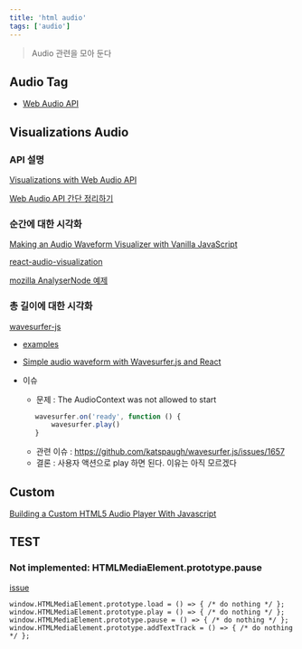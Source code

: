 ```yaml
---
title: 'html audio'
tags: ['audio']
---
```


> Audio 관련을 모아 둔다

## Audio Tag

-   [Web Audio API](https://developer.mozilla.org/en-US/docs/Web/Guide/Audio_and_video_delivery#Web_Audio_API)

## Visualizations Audio

### API 설명

[Visualizations with Web Audio API](https://developer.mozilla.org/en-US/docs/Web/API/Web_Audio_API/Visualizations_with_Web_Audio_API)

[Web Audio API 간단 정리하기](https://medium.com/@pks2974/web-audio-%EA%B0%84%EB%8B%A8-%EC%A0%95%EB%A6%AC%ED%95%98%EA%B8%B0-952a19d6aa45)

### 순간에 대한 시각화

[Making an Audio Waveform Visualizer with Vanilla JavaScript](https://css-tricks.com/making-an-audio-waveform-visualizer-with-vanilla-javascript/)

[react-audio-visualization](https://github.com/elliehoward/react-audio-visualization)

[mozilla AnalyserNode 예제](https://developer.mozilla.org/en-US/docs/Web/API/AnalyserNode/getFloatFrequencyData#Drawing_a_spectrum)

### 총 길이에 대한 시각화

[wavesurfer-js](https://github.com/katspaugh/wavesurfer.js)

-   [examples](https://wavesurfer-js.org/examples/)
-   [Simple audio waveform with Wavesurfer.js and React](https://medium.com/trackstack/simple-audio-waveform-with-wavesurfer-js-and-react-ae6c0653b240)

-   이슈
    -   문제 : The AudioContext was not allowed to start
    ```javascript
       wavesurfer.on('ready', function () {
           wavesurfer.play()
       }
    ```
    -   관련 이슈 : https://github.com/katspaugh/wavesurfer.js/issues/1657
    -   결론 : 사용자 액션으로 play 하면 된다. 이유는 아직 모르겠다

## Custom

[Building a Custom HTML5 Audio Player With Javascript ](http://alexkatz.me/posts/building-a-custom-html5-audio-player-with-javascript/)

## TEST

### Not implemented: HTMLMediaElement.prototype.pause

[issue](https://github.com/jsdom/jsdom/issues/2155#issuecomment-366703395)

```
window.HTMLMediaElement.prototype.load = () => { /* do nothing */ };
window.HTMLMediaElement.prototype.play = () => { /* do nothing */ };
window.HTMLMediaElement.prototype.pause = () => { /* do nothing */ };
window.HTMLMediaElement.prototype.addTextTrack = () => { /* do nothing */ };
```
